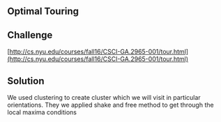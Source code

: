## Optimal Touring

## Challenge

[http://cs.nyu.edu/courses/fall16/CSCI-GA.2965-001/tour.html](http://cs.nyu.edu/courses/fall16/CSCI-GA.2965-001/tour.html)

## Solution

We used clustering to create cluster which we will visit in particular orientations. They we applied shake and free method to get through the local maxima conditions
